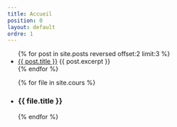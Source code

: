 ```yaml
---
title: Accueil
position: 0
layout: default
ordre: 1
---
```


<ul>
  {% for post in site.posts reversed offset:2 limit:3 %}
    <li>
      <a class="titreArticle" href="{{ post.url }}">{{ post.title }}</a>
      {{ post.excerpt }}
    </li>
  {% endfor %}
</ul>

<ul>
    {% for file in site.cours %}
        <li>
            <h3>{{ file.title }}</h3>
        </li>
    {% endfor %}
</ul>

